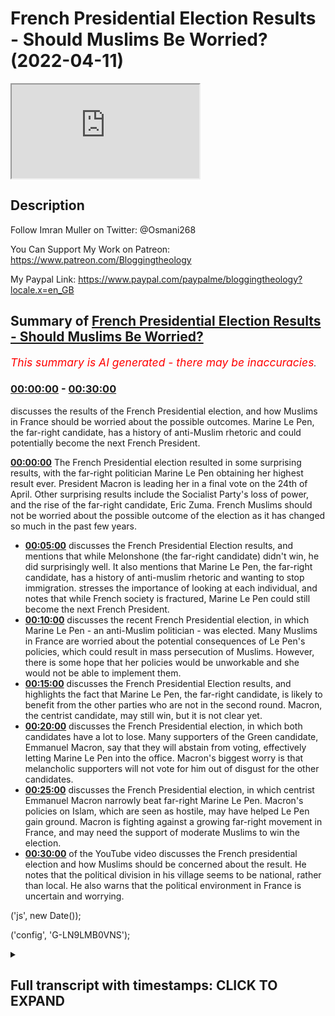 # French Presidential Election Results - Should Muslims Be Worried? (2022-04-11)

<iframe loading='lazy' src='https://www.youtube.com/embed/Gzqb26NhuAI'></iframe>

## Description

Follow Imran Muller on Twitter: @Osmani268
 
You Can Support My Work on Patreon:
https://www.patreon.com/Bloggingtheology

My Paypal Link: 
https://www.paypal.com/paypalme/bloggingtheology?locale.x=en_GB

## Summary of [French Presidential Election Results - Should Muslims Be Worried?](https://www.youtube.com/watch?v=Gzqb26NhuAI)


*<span style="color:red; font-size:125%">This summary is AI generated - there may be inaccuracies</span>. [](/)*

### [00:00:00](https://www.youtube.com/watch?v=Gzqb26NhuAI&t=0) - [00:30:00](https://www.youtube.com/watch?v=Gzqb26NhuAI&t=1800)

 discusses the results of the French Presidential election, and how Muslims in France should be worried about the possible outcomes. Marine Le Pen, the far-right candidate, has a history of anti-Muslim rhetoric and could potentially become the next French President.

**[00:00:00](https://www.youtube.com/watch?v=Gzqb26NhuAI&t=0)** The French Presidential election resulted in some surprising results, with the far-right politician Marine Le Pen obtaining her highest result ever. President Macron is leading her in a final vote on the 24th of April. Other surprising results include the Socialist Party's loss of power, and the rise of the far-right candidate, Eric Zuma. French Muslims should not be worried about the possible outcome of the election as it has changed so much in the past few years.
* **[00:05:00](https://www.youtube.com/watch?v=Gzqb26NhuAI&t=300)** discusses the French Presidential Election results, and mentions that while Melonshone (the far-right candidate) didn't win, he did surprisingly well. It also mentions that Marine Le Pen, the far-right candidate, has a history of anti-muslim rhetoric and wanting to stop immigration.  stresses the importance of looking at each individual, and notes that while French society is fractured, Marine Le Pen could still become the next French President.
* **[00:10:00](https://www.youtube.com/watch?v=Gzqb26NhuAI&t=600)**  discusses the recent French Presidential election, in which Marine Le Pen - an anti-Muslim politician - was elected. Many Muslims in France are worried about the potential consequences of Le Pen's policies, which could result in mass persecution of Muslims. However, there is some hope that her policies would be unworkable and she would not be able to implement them.
* **[00:15:00](https://www.youtube.com/watch?v=Gzqb26NhuAI&t=900)**  discusses the French Presidential Election results, and highlights the fact that Marine Le Pen, the far-right candidate, is likely to benefit from the other parties who are not in the second round. Macron, the centrist candidate, may still win, but it is not clear yet.
* **[00:20:00](https://www.youtube.com/watch?v=Gzqb26NhuAI&t=1200)**  discusses the French Presidential election, in which both candidates have a lot to lose. Many supporters of the Green candidate, Emmanuel Macron, say that they will abstain from voting, effectively letting Marine Le Pen into the office. Macron's biggest worry is that melancholic supporters will not vote for him out of disgust for the other candidates.
* **[00:25:00](https://www.youtube.com/watch?v=Gzqb26NhuAI&t=1500)**  discusses the French Presidential election, in which centrist Emmanuel Macron narrowly beat far-right Marine Le Pen. Macron's policies on Islam, which are seen as hostile, may have helped Le Pen gain ground. Macron is fighting against a growing far-right movement in France, and may need the support of moderate Muslims to win the election.
* **[00:30:00](https://www.youtube.com/watch?v=Gzqb26NhuAI&t=1800)** of the YouTube video discusses the French presidential election and how Muslims should be concerned about the result. He notes that the political division in his village seems to be national, rather than local. He also warns that the political environment in France is uncertain and worrying.


('js', new Date());

('config', 'G-LN9LMB0VNS');

<details><summary><h2>Full transcript with timestamps: CLICK TO EXPAND</h2></summary>

[0:00:03](https://youtu.be/Gzqb26NhuAI?t=3) hello everyone and welcome to blogging  
[0:00:05](https://youtu.be/Gzqb26NhuAI?t=5) theology today i am delighted to talk to  
[0:00:08](https://youtu.be/Gzqb26NhuAI?t=8) imran muller welcome back sir  
[0:00:11](https://youtu.be/Gzqb26NhuAI?t=11) thank you very much for having me  
[0:00:13](https://youtu.be/Gzqb26NhuAI?t=13) imran as you i'm sure you know is a  
[0:00:15](https://youtu.be/Gzqb26NhuAI?t=15) specialist on britain's policies towards  
[0:00:17](https://youtu.be/Gzqb26NhuAI?t=17) muslims domestically and he has done  
[0:00:20](https://youtu.be/Gzqb26NhuAI?t=20) work assisting award-winning journalist  
[0:00:22](https://youtu.be/Gzqb26NhuAI?t=22) peter aborn on research for his  
[0:00:24](https://youtu.be/Gzqb26NhuAI?t=24) forthcoming book which is entitled the  
[0:00:27](https://youtu.be/Gzqb26NhuAI?t=27) fate of abraham why the west is wrong  
[0:00:31](https://youtu.be/Gzqb26NhuAI?t=31) about islam that's due to be published  
[0:00:33](https://youtu.be/Gzqb26NhuAI?t=33) next month  
[0:00:35](https://youtu.be/Gzqb26NhuAI?t=35) imran has also studied the french  
[0:00:37](https://youtu.be/Gzqb26NhuAI?t=37) attitude to its muslim population and is  
[0:00:40](https://youtu.be/Gzqb26NhuAI?t=40) particularly interested in france as a  
[0:00:43](https://youtu.be/Gzqb26NhuAI?t=43) comparison with britain  
[0:00:45](https://youtu.be/Gzqb26NhuAI?t=45) he is a student of history at cambridge  
[0:00:48](https://youtu.be/Gzqb26NhuAI?t=48) university and has written for  
[0:00:50](https://youtu.be/Gzqb26NhuAI?t=50) publications including traversing  
[0:00:52](https://youtu.be/Gzqb26NhuAI?t=52) tradition athwart and conservative home  
[0:00:56](https://youtu.be/Gzqb26NhuAI?t=56) and you can follow him on his twitter  
[0:00:58](https://youtu.be/Gzqb26NhuAI?t=58) handle uh at osmani 268 that's o s m a n  
[0:01:04](https://youtu.be/Gzqb26NhuAI?t=64) i  
[0:01:04](https://youtu.be/Gzqb26NhuAI?t=64) 2 6 8.  
[0:01:07](https://youtu.be/Gzqb26NhuAI?t=67) so  
[0:01:08](https://youtu.be/Gzqb26NhuAI?t=68) the 2022  
[0:01:10](https://youtu.be/Gzqb26NhuAI?t=70) present french presidential elections  
[0:01:12](https://youtu.be/Gzqb26NhuAI?t=72) took place yesterday with some  
[0:01:15](https://youtu.be/Gzqb26NhuAI?t=75) surprising results  
[0:01:17](https://youtu.be/Gzqb26NhuAI?t=77) uh here's one example the the far-right  
[0:01:19](https://youtu.be/Gzqb26NhuAI?t=79) politician marine le pen obtained her  
[0:01:22](https://youtu.be/Gzqb26NhuAI?t=82) highest result ever at the first round  
[0:01:25](https://youtu.be/Gzqb26NhuAI?t=85) of a presidential election on sunday  
[0:01:29](https://youtu.be/Gzqb26NhuAI?t=89) now she'll now go head-to-head with  
[0:01:31](https://youtu.be/Gzqb26NhuAI?t=91) president macron in a final vote on the  
[0:01:34](https://youtu.be/Gzqb26NhuAI?t=94) 24th of april and many will want to know  
[0:01:38](https://youtu.be/Gzqb26NhuAI?t=98) me included  
[0:01:39](https://youtu.be/Gzqb26NhuAI?t=99) how different could france be with le  
[0:01:42](https://youtu.be/Gzqb26NhuAI?t=102) pen as president  
[0:01:45](https://youtu.be/Gzqb26NhuAI?t=105) so could you kindly give us an update on  
[0:01:47](https://youtu.be/Gzqb26NhuAI?t=107) what is going on there other surprising  
[0:01:49](https://youtu.be/Gzqb26NhuAI?t=109) results as well and how worried should  
[0:01:52](https://youtu.be/Gzqb26NhuAI?t=112) french muslims be about the possible  
[0:01:55](https://youtu.be/Gzqb26NhuAI?t=115) outcome  
[0:01:55](https://youtu.be/Gzqb26NhuAI?t=115) [Music]  
[0:01:57](https://youtu.be/Gzqb26NhuAI?t=117) well i mean  
[0:01:58](https://youtu.be/Gzqb26NhuAI?t=118) that's a very good introduction very  
[0:02:00](https://youtu.be/Gzqb26NhuAI?t=120) good summary of the situation  
[0:02:02](https://youtu.be/Gzqb26NhuAI?t=122) the first thing that i would note is  
[0:02:04](https://youtu.be/Gzqb26NhuAI?t=124) that french politics  
[0:02:06](https://youtu.be/Gzqb26NhuAI?t=126) has changed so much  
[0:02:08](https://youtu.be/Gzqb26NhuAI?t=128) in the past few years so much so that  
[0:02:10](https://youtu.be/Gzqb26NhuAI?t=130) the two parties that used to be the main  
[0:02:13](https://youtu.be/Gzqb26NhuAI?t=133) political forces in the country so the  
[0:02:16](https://youtu.be/Gzqb26NhuAI?t=136) socialist party and the republicans have  
[0:02:18](https://youtu.be/Gzqb26NhuAI?t=138) been obliterated at this election so the  
[0:02:21](https://youtu.be/Gzqb26NhuAI?t=141) socialists um the socialist party  
[0:02:23](https://youtu.be/Gzqb26NhuAI?t=143) actually used to govern the country uh  
[0:02:25](https://youtu.be/Gzqb26NhuAI?t=145) not that long ago the socialist  
[0:02:27](https://youtu.be/Gzqb26NhuAI?t=147) candidate this time got one point eight  
[0:02:29](https://youtu.be/Gzqb26NhuAI?t=149) percent of the vote  
[0:02:31](https://youtu.be/Gzqb26NhuAI?t=151) yeah i mean  
[0:02:33](https://youtu.be/Gzqb26NhuAI?t=153) hello  
[0:02:34](https://youtu.be/Gzqb26NhuAI?t=154) it's very dramatic actually a dramatic  
[0:02:37](https://youtu.be/Gzqb26NhuAI?t=157) decline that basically is no socialist  
[0:02:39](https://youtu.be/Gzqb26NhuAI?t=159) party anymore essentially um and then  
[0:02:42](https://youtu.be/Gzqb26NhuAI?t=162) valerie cress who  
[0:02:44](https://youtu.be/Gzqb26NhuAI?t=164) at one point  
[0:02:48](https://youtu.be/Gzqb26NhuAI?t=168) looked like the front runner to  
[0:02:49](https://youtu.be/Gzqb26NhuAI?t=169) challenge macron so she's the republican  
[0:02:52](https://youtu.be/Gzqb26NhuAI?t=172) party candidate uh the center-right  
[0:02:54](https://youtu.be/Gzqb26NhuAI?t=174) candidate she only got 4.8 percent so uh  
[0:02:58](https://youtu.be/Gzqb26NhuAI?t=178) the republicans have essentially been  
[0:02:59](https://youtu.be/Gzqb26NhuAI?t=179) completely decimated as well uh  
[0:03:01](https://youtu.be/Gzqb26NhuAI?t=181) meanwhile eric zuma got 7.1 percent  
[0:03:04](https://youtu.be/Gzqb26NhuAI?t=184) which is  
[0:03:06](https://youtu.be/Gzqb26NhuAI?t=186) very disappointing for him and his  
[0:03:08](https://youtu.be/Gzqb26NhuAI?t=188) followers but on the other hand um it is  
[0:03:10](https://youtu.be/Gzqb26NhuAI?t=190) a significant achievement that he  
[0:03:12](https://youtu.be/Gzqb26NhuAI?t=192) started a political movement from  
[0:03:14](https://youtu.be/Gzqb26NhuAI?t=194) essentially nothing he got enough  
[0:03:16](https://youtu.be/Gzqb26NhuAI?t=196) signatures from elected officials to  
[0:03:18](https://youtu.be/Gzqb26NhuAI?t=198) actually be able to compete in the  
[0:03:20](https://youtu.be/Gzqb26NhuAI?t=200) election and then he got 7.1 percent of  
[0:03:23](https://youtu.be/Gzqb26NhuAI?t=203) the vote i mean that's nearly yeah one  
[0:03:25](https://youtu.be/Gzqb26NhuAI?t=205) in 10 french voters uh cast their vote  
[0:03:29](https://youtu.be/Gzqb26NhuAI?t=209) for eric zamor just a quick reminder  
[0:03:31](https://youtu.be/Gzqb26NhuAI?t=211) he's the guy who called for a ban on the  
[0:03:35](https://youtu.be/Gzqb26NhuAI?t=215) name muhammad that's how extreme his  
[0:03:38](https://youtu.be/Gzqb26NhuAI?t=218) anti-muslim rhetoric has been um but it  
[0:03:41](https://youtu.be/Gzqb26NhuAI?t=221) could be much it could have been much  
[0:03:42](https://youtu.be/Gzqb26NhuAI?t=222) worse he could have done much better um  
[0:03:45](https://youtu.be/Gzqb26NhuAI?t=225) the two candidates who will be heading  
[0:03:47](https://youtu.be/Gzqb26NhuAI?t=227) into the final vote on the 24th of april  
[0:03:51](https://youtu.be/Gzqb26NhuAI?t=231) are president macron and as you  
[0:03:53](https://youtu.be/Gzqb26NhuAI?t=233) mentioned marine le pen so macron has  
[0:03:56](https://youtu.be/Gzqb26NhuAI?t=236) got  
[0:03:57](https://youtu.be/Gzqb26NhuAI?t=237) 27.8 percent of the vote which is  
[0:03:59](https://youtu.be/Gzqb26NhuAI?t=239) actually um  
[0:04:01](https://youtu.be/Gzqb26NhuAI?t=241) very good for him he he did much better  
[0:04:04](https://youtu.be/Gzqb26NhuAI?t=244) than some people were expecting and then  
[0:04:06](https://youtu.be/Gzqb26NhuAI?t=246) it looked like he would do earlier in  
[0:04:09](https://youtu.be/Gzqb26NhuAI?t=249) the race and i think he was really  
[0:04:10](https://youtu.be/Gzqb26NhuAI?t=250) helped by actually russia's horrific  
[0:04:13](https://youtu.be/Gzqb26NhuAI?t=253) invasion of ukraine because he began to  
[0:04:16](https://youtu.be/Gzqb26NhuAI?t=256) look like more of a statesman and a lot  
[0:04:18](https://youtu.be/Gzqb26NhuAI?t=258) of french people who maybe didn't like  
[0:04:21](https://youtu.be/Gzqb26NhuAI?t=261) macron thought well at least he's  
[0:04:23](https://youtu.be/Gzqb26NhuAI?t=263) someone who actually looks like he can  
[0:04:25](https://youtu.be/Gzqb26NhuAI?t=265) be a proper president and lead the  
[0:04:27](https://youtu.be/Gzqb26NhuAI?t=267) country and we don't really trust marine  
[0:04:30](https://youtu.be/Gzqb26NhuAI?t=270) le pen to do that so uh macron is  
[0:04:33](https://youtu.be/Gzqb26NhuAI?t=273) leading le pen by about four percentage  
[0:04:35](https://youtu.be/Gzqb26NhuAI?t=275) points um and it it's not ultimately  
[0:04:38](https://youtu.be/Gzqb26NhuAI?t=278) that much he's done well but he faces a  
[0:04:41](https://youtu.be/Gzqb26NhuAI?t=281) significant uh challenge because you  
[0:04:43](https://youtu.be/Gzqb26NhuAI?t=283) know it's gonna be macron versus le pen  
[0:04:46](https://youtu.be/Gzqb26NhuAI?t=286) just those two uh in the final round i  
[0:04:48](https://youtu.be/Gzqb26NhuAI?t=288) think though the truly remarkable thing  
[0:04:51](https://youtu.be/Gzqb26NhuAI?t=291) about this election is that uh melon  
[0:04:57](https://youtu.be/Gzqb26NhuAI?t=297) uh the main left wing uh candidate he  
[0:04:59](https://youtu.be/Gzqb26NhuAI?t=299) got 22 percent of the vote  
[0:05:02](https://youtu.be/Gzqb26NhuAI?t=302) i was i was very surprised to see that i  
[0:05:05](https://youtu.be/Gzqb26NhuAI?t=305) mean  
[0:05:06](https://youtu.be/Gzqb26NhuAI?t=306) incredible um advance for him  
[0:05:08](https://youtu.be/Gzqb26NhuAI?t=308) politically i didn't see that happening  
[0:05:10](https://youtu.be/Gzqb26NhuAI?t=310) it is and he just got you know so it's  
[0:05:12](https://youtu.be/Gzqb26NhuAI?t=312) just like one  
[0:05:14](https://youtu.be/Gzqb26NhuAI?t=314) one percent less than le pen actually i  
[0:05:16](https://youtu.be/Gzqb26NhuAI?t=316) mean that's extraordinary now melons  
[0:05:19](https://youtu.be/Gzqb26NhuAI?t=319) supporters will all say that well the  
[0:05:21](https://youtu.be/Gzqb26NhuAI?t=321) fact that we have a divided left is why  
[0:05:24](https://youtu.be/Gzqb26NhuAI?t=324) melon shawn uh isn't placing macron in  
[0:05:27](https://youtu.be/Gzqb26NhuAI?t=327) the final round because you know four  
[0:05:29](https://youtu.be/Gzqb26NhuAI?t=329) point six percent of the vote went to  
[0:05:31](https://youtu.be/Gzqb26NhuAI?t=331) the green candidate uh yannick jadal um  
[0:05:34](https://youtu.be/Gzqb26NhuAI?t=334) the communist party candidate got 2.3  
[0:05:37](https://youtu.be/Gzqb26NhuAI?t=337) percent so actually if the left hadn't  
[0:05:39](https://youtu.be/Gzqb26NhuAI?t=339) been divided like that melonshone would  
[0:05:41](https://youtu.be/Gzqb26NhuAI?t=341) easily have surpassed uh le pen but you  
[0:05:45](https://youtu.be/Gzqb26NhuAI?t=345) know it's not to be but it is  
[0:05:46](https://youtu.be/Gzqb26NhuAI?t=346) extraordinary that people voted for that  
[0:05:48](https://youtu.be/Gzqb26NhuAI?t=348) melon he's rejected the  
[0:05:52](https://youtu.be/Gzqb26NhuAI?t=352) anti-immigrant rhetoric of both eric  
[0:05:54](https://youtu.be/Gzqb26NhuAI?t=354) zamor marine le pen and actually  
[0:05:56](https://youtu.be/Gzqb26NhuAI?t=356) procrasti as well he's also uh so he he  
[0:05:59](https://youtu.be/Gzqb26NhuAI?t=359) has a islamophobic record i should say  
[0:06:02](https://youtu.be/Gzqb26NhuAI?t=362) this islamophobia in france um straddles  
[0:06:06](https://youtu.be/Gzqb26NhuAI?t=366) the entire political spectrum so  
[0:06:09](https://youtu.be/Gzqb26NhuAI?t=369) melonshone has a record of saying uh you  
[0:06:12](https://youtu.be/Gzqb26NhuAI?t=372) know in france we don't wear the  
[0:06:13](https://youtu.be/Gzqb26NhuAI?t=373) headscarf he's been against muslim women  
[0:06:16](https://youtu.be/Gzqb26NhuAI?t=376) wearing the headscarf actually le pen a  
[0:06:19](https://youtu.be/Gzqb26NhuAI?t=379) few years ago she went to lebanon and  
[0:06:21](https://youtu.be/Gzqb26NhuAI?t=381) she entered a mosque she refused to  
[0:06:24](https://youtu.be/Gzqb26NhuAI?t=384) cover her head and melanchol defended  
[0:06:26](https://youtu.be/Gzqb26NhuAI?t=386) her and said no one tells french people  
[0:06:29](https://youtu.be/Gzqb26NhuAI?t=389) what to wear so how's this great  
[0:06:30](https://youtu.be/Gzqb26NhuAI?t=390) actually i actually remember that i  
[0:06:32](https://youtu.be/Gzqb26NhuAI?t=392) remember thinking what you know how can  
[0:06:34](https://youtu.be/Gzqb26NhuAI?t=394) the political left be supporting the far  
[0:06:36](https://youtu.be/Gzqb26NhuAI?t=396) right over what issue oh bashing muslims  
[0:06:39](https://youtu.be/Gzqb26NhuAI?t=399) that's when they're united oh god  
[0:06:42](https://youtu.be/Gzqb26NhuAI?t=402) yeah  
[0:06:42](https://youtu.be/Gzqb26NhuAI?t=402) exactly support for legacy for france's  
[0:06:45](https://youtu.be/Gzqb26NhuAI?t=405) secularism has been um it is hegemonic  
[0:06:49](https://youtu.be/Gzqb26NhuAI?t=409) uh but melon shawn he's shifted uh  
[0:06:52](https://youtu.be/Gzqb26NhuAI?t=412) more recently in the past few years so  
[0:06:54](https://youtu.be/Gzqb26NhuAI?t=414) in in 2020 when uh macron was ramping up  
[0:06:57](https://youtu.be/Gzqb26NhuAI?t=417) his um assault on muslim civil society  
[0:07:00](https://youtu.be/Gzqb26NhuAI?t=420) an anti-muslim rhetoric was really  
[0:07:02](https://youtu.be/Gzqb26NhuAI?t=422) reaching fever pitch  
[0:07:05](https://youtu.be/Gzqb26NhuAI?t=425) melancholism doesn't mean that we have  
[0:07:07](https://youtu.be/Gzqb26NhuAI?t=427) to hate a religion he said that in  
[0:07:09](https://youtu.be/Gzqb26NhuAI?t=429) france there is hatred of muslims dis uh  
[0:07:12](https://youtu.be/Gzqb26NhuAI?t=432) disguised as secularism so he has come  
[0:07:15](https://youtu.be/Gzqb26NhuAI?t=435) out against you know zamor's rhetoric he  
[0:07:18](https://youtu.be/Gzqb26NhuAI?t=438) ferociously debated zamor on what it  
[0:07:21](https://youtu.be/Gzqb26NhuAI?t=441) means to be french zamora was suggesting  
[0:07:23](https://youtu.be/Gzqb26NhuAI?t=443) that muslim migration is a threat to  
[0:07:25](https://youtu.be/Gzqb26NhuAI?t=445) france uh melanchol was opposing this  
[0:07:28](https://youtu.be/Gzqb26NhuAI?t=448) and he does have significant support  
[0:07:30](https://youtu.be/Gzqb26NhuAI?t=450) from uh ethnic minorities in france uh  
[0:07:33](https://youtu.be/Gzqb26NhuAI?t=453) and particularly uh north africans  
[0:07:36](https://youtu.be/Gzqb26NhuAI?t=456) actually so melancholy recognized that  
[0:07:38](https://youtu.be/Gzqb26NhuAI?t=458) um he needs to tap into that electorate  
[0:07:41](https://youtu.be/Gzqb26NhuAI?t=461) and uh that is not helpful for him to  
[0:07:44](https://youtu.be/Gzqb26NhuAI?t=464) also be jumping on the kind of uh  
[0:07:47](https://youtu.be/Gzqb26NhuAI?t=467) anti-muslim bandwagon so it's very  
[0:07:49](https://youtu.be/Gzqb26NhuAI?t=469) interesting that uh 22  
[0:07:52](https://youtu.be/Gzqb26NhuAI?t=472) of voters decided to back melonshot with  
[0:07:55](https://youtu.be/Gzqb26NhuAI?t=475) his rejection of the far-right populism  
[0:07:59](https://youtu.be/Gzqb26NhuAI?t=479) of uh marine le pen and eric zuma and  
[0:08:02](https://youtu.be/Gzqb26NhuAI?t=482) very significant and it really shows  
[0:08:04](https://youtu.be/Gzqb26NhuAI?t=484) that we can't you know we should never  
[0:08:06](https://youtu.be/Gzqb26NhuAI?t=486) judge um an entire people by you know  
[0:08:09](https://youtu.be/Gzqb26NhuAI?t=489) the actions or opinions of some some  
[0:08:12](https://youtu.be/Gzqb26NhuAI?t=492) within them you always look for the  
[0:08:13](https://youtu.be/Gzqb26NhuAI?t=493) individual there are individuals there  
[0:08:15](https://youtu.be/Gzqb26NhuAI?t=495) are there are many many people in france  
[0:08:18](https://youtu.be/Gzqb26NhuAI?t=498) who oppose the persecution of muslims  
[0:08:20](https://youtu.be/Gzqb26NhuAI?t=500) and say well  
[0:08:21](https://youtu.be/Gzqb26NhuAI?t=501) they are french citizens as well they  
[0:08:24](https://youtu.be/Gzqb26NhuAI?t=504) have the right to be here we shouldn't  
[0:08:25](https://youtu.be/Gzqb26NhuAI?t=505) oppose them there are lots of french  
[0:08:27](https://youtu.be/Gzqb26NhuAI?t=507) people who do think that and i would  
[0:08:29](https://youtu.be/Gzqb26NhuAI?t=509) stress that point to um the listeners  
[0:08:32](https://youtu.be/Gzqb26NhuAI?t=512) no no it's a very good point and  
[0:08:34](https://youtu.be/Gzqb26NhuAI?t=514) intriguing in my region of france where  
[0:08:35](https://youtu.be/Gzqb26NhuAI?t=515) i live in the in the shares which is  
[0:08:37](https://youtu.be/Gzqb26NhuAI?t=517) sort of south west france the uh the  
[0:08:39](https://youtu.be/Gzqb26NhuAI?t=519) split and the vote was pretty much the  
[0:08:41](https://youtu.be/Gzqb26NhuAI?t=521) same actually in that in that particular  
[0:08:43](https://youtu.be/Gzqb26NhuAI?t=523) region as it was uh nationally and even  
[0:08:46](https://youtu.be/Gzqb26NhuAI?t=526) in my village the the split has been  
[0:08:48](https://youtu.be/Gzqb26NhuAI?t=528) exactly the same so it looks as if  
[0:08:50](https://youtu.be/Gzqb26NhuAI?t=530) french society is uh fractured uh in in  
[0:08:54](https://youtu.be/Gzqb26NhuAI?t=534) in that way across the board but the the  
[0:08:56](https://youtu.be/Gzqb26NhuAI?t=536) the question i really have is about uh  
[0:08:59](https://youtu.be/Gzqb26NhuAI?t=539) this politician marine le pen who now i  
[0:09:02](https://youtu.be/Gzqb26NhuAI?t=542) mean there's a couple there's a couple  
[0:09:03](https://youtu.be/Gzqb26NhuAI?t=543) of weeks really now uh until the  
[0:09:05](https://youtu.be/Gzqb26NhuAI?t=545) election and anything as we know as  
[0:09:07](https://youtu.be/Gzqb26NhuAI?t=547) you've said anything can happen uh in  
[0:09:10](https://youtu.be/Gzqb26NhuAI?t=550) you know weak the cliche in britain is a  
[0:09:12](https://youtu.be/Gzqb26NhuAI?t=552) weak as a long term in politics two  
[0:09:13](https://youtu.be/Gzqb26NhuAI?t=553) weeks in france is even longer um  
[0:09:16](https://youtu.be/Gzqb26NhuAI?t=556) anything can happen so if she was  
[0:09:19](https://youtu.be/Gzqb26NhuAI?t=559) to become the next president of the  
[0:09:22](https://youtu.be/Gzqb26NhuAI?t=562) republic um what kind of france can we  
[0:09:25](https://youtu.be/Gzqb26NhuAI?t=565) expect to see what's going to happen to  
[0:09:28](https://youtu.be/Gzqb26NhuAI?t=568) what's what's she going to do do you  
[0:09:30](https://youtu.be/Gzqb26NhuAI?t=570) think  
[0:09:31](https://youtu.be/Gzqb26NhuAI?t=571) well i think it will be  
[0:09:33](https://youtu.be/Gzqb26NhuAI?t=573) very troubling she's not  
[0:09:35](https://youtu.be/Gzqb26NhuAI?t=575) her platform is not so dramatic as eric  
[0:09:38](https://youtu.be/Gzqb26NhuAI?t=578) zuma's who wanted to stop immigration  
[0:09:40](https://youtu.be/Gzqb26NhuAI?t=580) and you know ban arabic names um but le  
[0:09:44](https://youtu.be/Gzqb26NhuAI?t=584) pen is from the national rally party  
[0:09:46](https://youtu.be/Gzqb26NhuAI?t=586) which is renamed it used to be the  
[0:09:48](https://youtu.be/Gzqb26NhuAI?t=588) national front  
[0:09:49](https://youtu.be/Gzqb26NhuAI?t=589) um  
[0:09:50](https://youtu.be/Gzqb26NhuAI?t=590) and her father jean-marie le pen uh was  
[0:09:54](https://youtu.be/Gzqb26NhuAI?t=594) a very famous politician now this party  
[0:09:57](https://youtu.be/Gzqb26NhuAI?t=597) uh is a far-right party actually one of  
[0:09:59](https://youtu.be/Gzqb26NhuAI?t=599) their main barriers still today is that  
[0:10:02](https://youtu.be/Gzqb26NhuAI?t=602) many elderly people in france really see  
[0:10:05](https://youtu.be/Gzqb26NhuAI?t=605) them as having this far-right stigma  
[0:10:07](https://youtu.be/Gzqb26NhuAI?t=607) because they were  
[0:10:08](https://youtu.be/Gzqb26NhuAI?t=608) it was known for being a very  
[0:10:10](https://youtu.be/Gzqb26NhuAI?t=610) anti-semitic party actually a couple of  
[0:10:13](https://youtu.be/Gzqb26NhuAI?t=613) decades ago uh and uh this is a party  
[0:10:16](https://youtu.be/Gzqb26NhuAI?t=616) that opposed algerian independence so it  
[0:10:19](https://youtu.be/Gzqb26NhuAI?t=619) absolutely opposed france giving up  
[0:10:22](https://youtu.be/Gzqb26NhuAI?t=622) algeria so it has that legacy le pen has  
[0:10:25](https://youtu.be/Gzqb26NhuAI?t=625) always been  
[0:10:27](https://youtu.be/Gzqb26NhuAI?t=627) anti-muslim in her politics  
[0:10:30](https://youtu.be/Gzqb26NhuAI?t=630) ferociously so um her current platform  
[0:10:33](https://youtu.be/Gzqb26NhuAI?t=633) is that she wants to  
[0:10:35](https://youtu.be/Gzqb26NhuAI?t=635) ban  
[0:10:36](https://youtu.be/Gzqb26NhuAI?t=636) the  
[0:10:37](https://youtu.be/Gzqb26NhuAI?t=637) hijab  
[0:10:38](https://youtu.be/Gzqb26NhuAI?t=638) in all public places so currently the  
[0:10:40](https://youtu.be/Gzqb26NhuAI?t=640) hijab is banned in you know schools the  
[0:10:43](https://youtu.be/Gzqb26NhuAI?t=643) face veil is banned everywhere le pen  
[0:10:45](https://youtu.be/Gzqb26NhuAI?t=645) says no hijab in public places which is  
[0:10:48](https://youtu.be/Gzqb26NhuAI?t=648) remarkable because people are still  
[0:10:50](https://youtu.be/Gzqb26NhuAI?t=650) allowed to wear hoodies  
[0:10:52](https://youtu.be/Gzqb26NhuAI?t=652) so you can cover your head in some ways  
[0:10:54](https://youtu.be/Gzqb26NhuAI?t=654) but if it's if it's seen as a sign of  
[0:10:56](https://youtu.be/Gzqb26NhuAI?t=656) muslimness or islamic practice then it's  
[0:10:59](https://youtu.be/Gzqb26NhuAI?t=659) unacceptable  
[0:11:02](https://youtu.be/Gzqb26NhuAI?t=662) but that would result in mass  
[0:11:04](https://youtu.be/Gzqb26NhuAI?t=664) persecution of muslims in france i i i  
[0:11:07](https://youtu.be/Gzqb26NhuAI?t=667) mean  
[0:11:08](https://youtu.be/Gzqb26NhuAI?t=668) in my kind of subjective impression i i  
[0:11:10](https://youtu.be/Gzqb26NhuAI?t=670) don't get the impression that  
[0:11:12](https://youtu.be/Gzqb26NhuAI?t=672) muslim sisters wear the hijab as much as  
[0:11:14](https://youtu.be/Gzqb26NhuAI?t=674) they do in britain i mean in my kind of  
[0:11:16](https://youtu.be/Gzqb26NhuAI?t=676) toulouse and that but nevertheless it  
[0:11:18](https://youtu.be/Gzqb26NhuAI?t=678) will if the police have to enforce this  
[0:11:20](https://youtu.be/Gzqb26NhuAI?t=680) that means they're going to be basically  
[0:11:22](https://youtu.be/Gzqb26NhuAI?t=682) agents of persecution  
[0:11:24](https://youtu.be/Gzqb26NhuAI?t=684) on a massive  
[0:11:27](https://youtu.be/Gzqb26NhuAI?t=687) industrial scale targeting muslim women  
[0:11:29](https://youtu.be/Gzqb26NhuAI?t=689) and forcing them to deny their faith by  
[0:11:32](https://youtu.be/Gzqb26NhuAI?t=692) taking off  
[0:11:33](https://youtu.be/Gzqb26NhuAI?t=693) what is very  
[0:11:34](https://youtu.be/Gzqb26NhuAI?t=694) in a sense trivial a head scarf is not a  
[0:11:36](https://youtu.be/Gzqb26NhuAI?t=696) big deal and it would just  
[0:11:38](https://youtu.be/Gzqb26NhuAI?t=698) it would almost be like civil war it  
[0:11:40](https://youtu.be/Gzqb26NhuAI?t=700) would be  
[0:11:41](https://youtu.be/Gzqb26NhuAI?t=701) unspeakable in a an allegedly modern  
[0:11:44](https://youtu.be/Gzqb26NhuAI?t=704) liberal democracy in the west for that  
[0:11:46](https://youtu.be/Gzqb26NhuAI?t=706) to happen you know just reminds me of  
[0:11:49](https://youtu.be/Gzqb26NhuAI?t=709) similar incidents in the 1930s even it  
[0:11:52](https://youtu.be/Gzqb26NhuAI?t=712) would just be absolutely extraordinary i  
[0:11:54](https://youtu.be/Gzqb26NhuAI?t=714) just can't imagine how it would work in  
[0:11:55](https://youtu.be/Gzqb26NhuAI?t=715) practice as i'm trying to say  
[0:11:57](https://youtu.be/Gzqb26NhuAI?t=717) um yeah no  
[0:11:59](https://youtu.be/Gzqb26NhuAI?t=719) neither can i actually um and it it  
[0:12:02](https://youtu.be/Gzqb26NhuAI?t=722) would be um forced forced assimilation  
[0:12:05](https://youtu.be/Gzqb26NhuAI?t=725) um  
[0:12:07](https://youtu.be/Gzqb26NhuAI?t=727) it would make life  
[0:12:08](https://youtu.be/Gzqb26NhuAI?t=728) unlivable for many  
[0:12:11](https://youtu.be/Gzqb26NhuAI?t=731) women across the country actually they'd  
[0:12:13](https://youtu.be/Gzqb26NhuAI?t=733) have to make they'd have to make that  
[0:12:15](https://youtu.be/Gzqb26NhuAI?t=735) decision you know um  
[0:12:18](https://youtu.be/Gzqb26NhuAI?t=738) for the police it would be an  
[0:12:19](https://youtu.be/Gzqb26NhuAI?t=739) extraordinary task i mean it's it's  
[0:12:22](https://youtu.be/Gzqb26NhuAI?t=742) one can imagine that what would actually  
[0:12:24](https://youtu.be/Gzqb26NhuAI?t=744) happen is that in many areas where there  
[0:12:27](https://youtu.be/Gzqb26NhuAI?t=747) are lots of muslims uh women actually  
[0:12:30](https://youtu.be/Gzqb26NhuAI?t=750) would walk around  
[0:12:31](https://youtu.be/Gzqb26NhuAI?t=751) still wearing  
[0:12:33](https://youtu.be/Gzqb26NhuAI?t=753) the head stuff and um you know and then  
[0:12:35](https://youtu.be/Gzqb26NhuAI?t=755) a police car would come past and  
[0:12:37](https://youtu.be/Gzqb26NhuAI?t=757) everyone would say look police and  
[0:12:39](https://youtu.be/Gzqb26NhuAI?t=759) you can imagine it it'll be absolute  
[0:12:41](https://youtu.be/Gzqb26NhuAI?t=761) chaos and and people would uh resist it  
[0:12:44](https://youtu.be/Gzqb26NhuAI?t=764) reasonably uh they wouldn't want to just  
[0:12:47](https://youtu.be/Gzqb26NhuAI?t=767) so obey everyone wouldn't say yes this  
[0:12:49](https://youtu.be/Gzqb26NhuAI?t=769) is fine but there'd also be um  
[0:12:52](https://youtu.be/Gzqb26NhuAI?t=772) significant pushback from uh  
[0:12:56](https://youtu.be/Gzqb26NhuAI?t=776) the judiciary i think uh i think the  
[0:13:00](https://youtu.be/Gzqb26NhuAI?t=780) the machinery of the state would be  
[0:13:02](https://youtu.be/Gzqb26NhuAI?t=782) against le pen if she came into power  
[0:13:05](https://youtu.be/Gzqb26NhuAI?t=785) and wouldn't allow her to uh actually  
[0:13:08](https://youtu.be/Gzqb26NhuAI?t=788) implement some of this more extreme  
[0:13:10](https://youtu.be/Gzqb26NhuAI?t=790) stuff so so there is that hope because  
[0:13:13](https://youtu.be/Gzqb26NhuAI?t=793) they you know um these people don't they  
[0:13:15](https://youtu.be/Gzqb26NhuAI?t=795) don't agree with le pen's platform and  
[0:13:18](https://youtu.be/Gzqb26NhuAI?t=798) actually  
[0:13:19](https://youtu.be/Gzqb26NhuAI?t=799) the judiciary has a record of sometimes  
[0:13:22](https://youtu.be/Gzqb26NhuAI?t=802) actually reigning in some of the extreme  
[0:13:25](https://youtu.be/Gzqb26NhuAI?t=805) uh populism and saying that no this is  
[0:13:28](https://youtu.be/Gzqb26NhuAI?t=808) discrimination this isn't fair so there  
[0:13:30](https://youtu.be/Gzqb26NhuAI?t=810) is that hope uh that a lot of le pen's  
[0:13:33](https://youtu.be/Gzqb26NhuAI?t=813) platform would be unworkable and that  
[0:13:35](https://youtu.be/Gzqb26NhuAI?t=815) she won't be able to do it but imagine  
[0:13:37](https://youtu.be/Gzqb26NhuAI?t=817) being a muslim and having a president  
[0:13:40](https://youtu.be/Gzqb26NhuAI?t=820) who wants to do that stuff even if it's  
[0:13:42](https://youtu.be/Gzqb26NhuAI?t=822) not actually being implemented it's  
[0:13:44](https://youtu.be/Gzqb26NhuAI?t=824) still very significant and then you can  
[0:13:46](https://youtu.be/Gzqb26NhuAI?t=826) imagine how the rhetoric might escalate  
[0:13:48](https://youtu.be/Gzqb26NhuAI?t=828) as well but le pen she also has other  
[0:13:50](https://youtu.be/Gzqb26NhuAI?t=830) policies targeting muslims and she has  
[0:13:53](https://youtu.be/Gzqb26NhuAI?t=833) blatantly nativist political policies so  
[0:13:55](https://youtu.be/Gzqb26NhuAI?t=835) she says um we should prioritize native  
[0:13:59](https://youtu.be/Gzqb26NhuAI?t=839) french citizens when it comes to um  
[0:14:03](https://youtu.be/Gzqb26NhuAI?t=843) health care and housing and that kind of  
[0:14:05](https://youtu.be/Gzqb26NhuAI?t=845) thing i mean all this would be  
[0:14:06](https://youtu.be/Gzqb26NhuAI?t=846) absolutely unthinkable in britain you  
[0:14:09](https://youtu.be/Gzqb26NhuAI?t=849) couldn't i mean the conservative  
[0:14:10](https://youtu.be/Gzqb26NhuAI?t=850) government you couldn't imagine  
[0:14:13](https://youtu.be/Gzqb26NhuAI?t=853) them saying anything like that it'd be  
[0:14:15](https://youtu.be/Gzqb26NhuAI?t=855) completely beyond the pale but that is  
[0:14:17](https://youtu.be/Gzqb26NhuAI?t=857) being proposed by le pen she's also  
[0:14:20](https://youtu.be/Gzqb26NhuAI?t=860) saying something extraordinary which is  
[0:14:22](https://youtu.be/Gzqb26NhuAI?t=862) that we should strip french citizenship  
[0:14:25](https://youtu.be/Gzqb26NhuAI?t=865) from those who espouse extreme islamist  
[0:14:28](https://youtu.be/Gzqb26NhuAI?t=868) views now the problem is is that you  
[0:14:31](https://youtu.be/Gzqb26NhuAI?t=871) know  
[0:14:32](https://youtu.be/Gzqb26NhuAI?t=872) how is extreme islamists being defined  
[0:14:35](https://youtu.be/Gzqb26NhuAI?t=875) because japan defines islamists as you  
[0:14:38](https://youtu.be/Gzqb26NhuAI?t=878) know just conservative muslim practice  
[0:14:41](https://youtu.be/Gzqb26NhuAI?t=881) and  
[0:14:41](https://youtu.be/Gzqb26NhuAI?t=881) defending the hijab for example wouldn't  
[0:14:43](https://youtu.be/Gzqb26NhuAI?t=883) women have a right  
[0:14:45](https://youtu.be/Gzqb26NhuAI?t=885) extreme radical stripping of history but  
[0:14:48](https://youtu.be/Gzqb26NhuAI?t=888) by the way a lot of muslims are  
[0:14:49](https://youtu.be/Gzqb26NhuAI?t=889) obviously uh in france are born in  
[0:14:51](https://youtu.be/Gzqb26NhuAI?t=891) france um  
[0:14:53](https://youtu.be/Gzqb26NhuAI?t=893) stripped of their citizenship where they  
[0:14:55](https://youtu.be/Gzqb26NhuAI?t=895) gonna go  
[0:14:56](https://youtu.be/Gzqb26NhuAI?t=896) iceland norway i mean seriously i mean  
[0:14:59](https://youtu.be/Gzqb26NhuAI?t=899) where do you go to a stateless person  
[0:15:01](https://youtu.be/Gzqb26NhuAI?t=901) who's actually born in the country  
[0:15:02](https://youtu.be/Gzqb26NhuAI?t=902) you've just taken his country from i  
[0:15:03](https://youtu.be/Gzqb26NhuAI?t=903) don't get the logic of that um anyway  
[0:15:06](https://youtu.be/Gzqb26NhuAI?t=906) it's a completely unworkable plan and it  
[0:15:08](https://youtu.be/Gzqb26NhuAI?t=908) sends a quite chilling message to um you  
[0:15:12](https://youtu.be/Gzqb26NhuAI?t=912) know to to muslims that they're not as  
[0:15:14](https://youtu.be/Gzqb26NhuAI?t=914) french as other people because their  
[0:15:16](https://youtu.be/Gzqb26NhuAI?t=916) citizenship is conditional on them  
[0:15:18](https://youtu.be/Gzqb26NhuAI?t=918) actually having the right views so it's  
[0:15:20](https://youtu.be/Gzqb26NhuAI?t=920) it's an extreme uh implementation of  
[0:15:23](https://youtu.be/Gzqb26NhuAI?t=923) thought crime actually very very  
[0:15:26](https://youtu.be/Gzqb26NhuAI?t=926) worrying uh for french muslims so the  
[0:15:28](https://youtu.be/Gzqb26NhuAI?t=928) platform is it's not quite as extreme as  
[0:15:30](https://youtu.be/Gzqb26NhuAI?t=930) zamus and she has she she hasn't  
[0:15:33](https://youtu.be/Gzqb26NhuAI?t=933) exactly  
[0:15:34](https://youtu.be/Gzqb26NhuAI?t=934) prioritized um the discussion of islam  
[0:15:38](https://youtu.be/Gzqb26NhuAI?t=938) in her election campaign because she's  
[0:15:40](https://youtu.be/Gzqb26NhuAI?t=940) wanted to distinguish herself from zamos  
[0:15:43](https://youtu.be/Gzqb26NhuAI?t=943) so she's wanted to say well summer's the  
[0:15:45](https://youtu.be/Gzqb26NhuAI?t=945) kind of um the crazy far right one uh  
[0:15:48](https://youtu.be/Gzqb26NhuAI?t=948) that you should be scared of compared to  
[0:15:50](https://youtu.be/Gzqb26NhuAI?t=950) him i'm reasonable i have all these um  
[0:15:53](https://youtu.be/Gzqb26NhuAI?t=953) you know views on the economy she does  
[0:15:54](https://youtu.be/Gzqb26NhuAI?t=954) have lots of other policies economic  
[0:15:57](https://youtu.be/Gzqb26NhuAI?t=957) policies um but she does there is this  
[0:16:00](https://youtu.be/Gzqb26NhuAI?t=960) core um  
[0:16:02](https://youtu.be/Gzqb26NhuAI?t=962) anti-muslim impetus to uh le pen's  
[0:16:05](https://youtu.be/Gzqb26NhuAI?t=965) politics but i think people should be  
[0:16:07](https://youtu.be/Gzqb26NhuAI?t=967) very worried about  
[0:16:09](https://youtu.be/Gzqb26NhuAI?t=969) doesn't she want to get france out of  
[0:16:11](https://youtu.be/Gzqb26NhuAI?t=971) nato and and possibly out of the eu as  
[0:16:14](https://youtu.be/Gzqb26NhuAI?t=974) well i mean she so she's gone back on on  
[0:16:16](https://youtu.be/Gzqb26NhuAI?t=976) some of those older she used to be  
[0:16:18](https://youtu.be/Gzqb26NhuAI?t=978) anti-eu now she's actually she's given  
[0:16:21](https://youtu.be/Gzqb26NhuAI?t=981) up on that because it was proving  
[0:16:23](https://youtu.be/Gzqb26NhuAI?t=983) a lot of these positions were just  
[0:16:24](https://youtu.be/Gzqb26NhuAI?t=984) proving too toxic you know previously  
[0:16:27](https://youtu.be/Gzqb26NhuAI?t=987) she had some sort of sympathy for putin  
[0:16:30](https://youtu.be/Gzqb26NhuAI?t=990) as well she's obviously gone back on  
[0:16:32](https://youtu.be/Gzqb26NhuAI?t=992) that now because it's so it's considered  
[0:16:34](https://youtu.be/Gzqb26NhuAI?t=994) a little bit unacceptable yeah yeah yeah  
[0:16:38](https://youtu.be/Gzqb26NhuAI?t=998) exactly so le pen has undergone a  
[0:16:40](https://youtu.be/Gzqb26NhuAI?t=1000) rebranding and actually is quite a  
[0:16:42](https://youtu.be/Gzqb26NhuAI?t=1002) successful uh rebranding i think  
[0:16:45](https://youtu.be/Gzqb26NhuAI?t=1005) right so she doesn't want to leave nato  
[0:16:47](https://youtu.be/Gzqb26NhuAI?t=1007) anymore as well is that still no no as  
[0:16:50](https://youtu.be/Gzqb26NhuAI?t=1010) as far as i'm as far as i know um that's  
[0:16:52](https://youtu.be/Gzqb26NhuAI?t=1012) not on the table anymore right so she's  
[0:16:54](https://youtu.be/Gzqb26NhuAI?t=1014) clipped back a lot of her more radical  
[0:16:56](https://youtu.be/Gzqb26NhuAI?t=1016) policies uh except when it comes uh  
[0:16:59](https://youtu.be/Gzqb26NhuAI?t=1019) uh to to muslims it seems so next  
[0:17:02](https://youtu.be/Gzqb26NhuAI?t=1022) question really is we got a couple of  
[0:17:03](https://youtu.be/Gzqb26NhuAI?t=1023) weeks then until the uh final vote on  
[0:17:06](https://youtu.be/Gzqb26NhuAI?t=1026) the 24th of april in france a lot can  
[0:17:09](https://youtu.be/Gzqb26NhuAI?t=1029) happen between now and then but just  
[0:17:12](https://youtu.be/Gzqb26NhuAI?t=1032) just speculating for a second so i'm  
[0:17:14](https://youtu.be/Gzqb26NhuAI?t=1034) assuming that zamor's support the seven  
[0:17:17](https://youtu.be/Gzqb26NhuAI?t=1037) point whatever it was support that went  
[0:17:19](https://youtu.be/Gzqb26NhuAI?t=1039) to him during the first round will  
[0:17:21](https://youtu.be/Gzqb26NhuAI?t=1041) automatically go to le pen i mean who  
[0:17:23](https://youtu.be/Gzqb26NhuAI?t=1043) else they're going to vote for they're  
[0:17:23](https://youtu.be/Gzqb26NhuAI?t=1043) not going to vote for  
[0:17:25](https://youtu.be/Gzqb26NhuAI?t=1045) the socialists or macron are they so  
[0:17:27](https://youtu.be/Gzqb26NhuAI?t=1047) okay so she'll benefit from that  
[0:17:29](https://youtu.be/Gzqb26NhuAI?t=1049) but then macron may well benefit from  
[0:17:33](https://youtu.be/Gzqb26NhuAI?t=1053) uh the the other parties uh who are not  
[0:17:36](https://youtu.be/Gzqb26NhuAI?t=1056) in the in the second round so  
[0:17:38](https://youtu.be/Gzqb26NhuAI?t=1058) how's this all gonna balance out do you  
[0:17:40](https://youtu.be/Gzqb26NhuAI?t=1060) think in the maths  
[0:17:41](https://youtu.be/Gzqb26NhuAI?t=1061) is macron gonna win because he will get  
[0:17:44](https://youtu.be/Gzqb26NhuAI?t=1064) the others supporting him during the  
[0:17:46](https://youtu.be/Gzqb26NhuAI?t=1066) second round  
[0:17:48](https://youtu.be/Gzqb26NhuAI?t=1068) um  
[0:17:49](https://youtu.be/Gzqb26NhuAI?t=1069) unfortunately i don't think it uh i  
[0:17:51](https://youtu.be/Gzqb26NhuAI?t=1071) don't think it is very clear that macron  
[0:17:54](https://youtu.be/Gzqb26NhuAI?t=1074) will win um the the maths doesn't  
[0:17:56](https://youtu.be/Gzqb26NhuAI?t=1076) support of course uh you know  
[0:17:58](https://youtu.be/Gzqb26NhuAI?t=1078) there are two weeks left a lot can  
[0:18:02](https://youtu.be/Gzqb26NhuAI?t=1082) happen in two weeks so anyway we can't  
[0:18:04](https://youtu.be/Gzqb26NhuAI?t=1084) sort of look at the picture today and  
[0:18:06](https://youtu.be/Gzqb26NhuAI?t=1086) say and map that onto two weeks from now  
[0:18:09](https://youtu.be/Gzqb26NhuAI?t=1089) um but also there is  
[0:18:11](https://youtu.be/Gzqb26NhuAI?t=1091) it's not so straightforward as uh  
[0:18:14](https://youtu.be/Gzqb26NhuAI?t=1094) melancholic supporters will uh go to  
[0:18:16](https://youtu.be/Gzqb26NhuAI?t=1096) macron or even though some more  
[0:18:18](https://youtu.be/Gzqb26NhuAI?t=1098) supporters actually will vote for le pen  
[0:18:21](https://youtu.be/Gzqb26NhuAI?t=1101) so i think the first thing i'd say is  
[0:18:23](https://youtu.be/Gzqb26NhuAI?t=1103) that le pen is the candidate that macron  
[0:18:26](https://youtu.be/Gzqb26NhuAI?t=1106) wanted to face uh in  
[0:18:29](https://youtu.be/Gzqb26NhuAI?t=1109) in the second round of the election he  
[0:18:30](https://youtu.be/Gzqb26NhuAI?t=1110) didn't want to go up against zamur and  
[0:18:33](https://youtu.be/Gzqb26NhuAI?t=1113) that's because zamora was an  
[0:18:35](https://youtu.be/Gzqb26NhuAI?t=1115) unpredictable candidate um le pen she  
[0:18:38](https://youtu.be/Gzqb26NhuAI?t=1118) has the support of the  
[0:18:39](https://youtu.be/Gzqb26NhuAI?t=1119) anti-establishment nationalist right but  
[0:18:42](https://youtu.be/Gzqb26NhuAI?t=1122) the establishment right really doesn't  
[0:18:45](https://youtu.be/Gzqb26NhuAI?t=1125) like le pen and samoa um was gaining a  
[0:18:48](https://youtu.be/Gzqb26NhuAI?t=1128) lot of support from the establishment  
[0:18:50](https://youtu.be/Gzqb26NhuAI?t=1130) right so there was the fear that if it's  
[0:18:53](https://youtu.be/Gzqb26NhuAI?t=1133) zamor versus  
[0:18:55](https://youtu.be/Gzqb26NhuAI?t=1135) macron and people had to choose actually  
[0:18:57](https://youtu.be/Gzqb26NhuAI?t=1137) zamur could end up somehow reuniting the  
[0:19:01](https://youtu.be/Gzqb26NhuAI?t=1141) establishment right with the  
[0:19:02](https://youtu.be/Gzqb26NhuAI?t=1142) anti-establishment nationalist run and  
[0:19:04](https://youtu.be/Gzqb26NhuAI?t=1144) then he could win and le pen  
[0:19:07](https://youtu.be/Gzqb26NhuAI?t=1147) doesn't have that same kind of mass  
[0:19:09](https://youtu.be/Gzqb26NhuAI?t=1149) appeal she's predictable macron's faced  
[0:19:12](https://youtu.be/Gzqb26NhuAI?t=1152) her before so he didn't want to go up  
[0:19:14](https://youtu.be/Gzqb26NhuAI?t=1154) against le pen so he'll be happy uh  
[0:19:17](https://youtu.be/Gzqb26NhuAI?t=1157) right now to be facing uh le pen um  
[0:19:21](https://youtu.be/Gzqb26NhuAI?t=1161) but it's it you know 76 percent of the  
[0:19:25](https://youtu.be/Gzqb26NhuAI?t=1165) most supporters will vote for le pen uh  
[0:19:28](https://youtu.be/Gzqb26NhuAI?t=1168) four percent bizarrely for macron for  
[0:19:31](https://youtu.be/Gzqb26NhuAI?t=1171) whatever reason  
[0:19:33](https://youtu.be/Gzqb26NhuAI?t=1173) okay potentially because they they're  
[0:19:35](https://youtu.be/Gzqb26NhuAI?t=1175) hoping that things will get worse and  
[0:19:37](https://youtu.be/Gzqb26NhuAI?t=1177) then um some more can sort of make an  
[0:19:40](https://youtu.be/Gzqb26NhuAI?t=1180) epic comeback in a few years  
[0:19:42](https://youtu.be/Gzqb26NhuAI?t=1182) that kind of thing but but the rest this  
[0:19:44](https://youtu.be/Gzqb26NhuAI?t=1184) is a significant part 20  
[0:19:46](https://youtu.be/Gzqb26NhuAI?t=1186) of the more supporters don't aren't  
[0:19:48](https://youtu.be/Gzqb26NhuAI?t=1188) gonna vote they say that they'll abstain  
[0:19:52](https://youtu.be/Gzqb26NhuAI?t=1192) so actually  
[0:19:53](https://youtu.be/Gzqb26NhuAI?t=1193) le pen's challenge is to try and draw in  
[0:19:56](https://youtu.be/Gzqb26NhuAI?t=1196) a lot of these supporters and they'll  
[0:19:57](https://youtu.be/Gzqb26NhuAI?t=1197) abstain because you know they don't like  
[0:19:59](https://youtu.be/Gzqb26NhuAI?t=1199) le pen uh a lot of these are more  
[0:20:01](https://youtu.be/Gzqb26NhuAI?t=1201) supporters  
[0:20:03](https://youtu.be/Gzqb26NhuAI?t=1203) so why why do they like le pen i mean  
[0:20:05](https://youtu.be/Gzqb26NhuAI?t=1205) basically they're kind of cut off from  
[0:20:07](https://youtu.be/Gzqb26NhuAI?t=1207) the same cloth aren't they they're not  
[0:20:09](https://youtu.be/Gzqb26NhuAI?t=1209) that different so what why on earth  
[0:20:11](https://youtu.be/Gzqb26NhuAI?t=1211) would they not vote for le pen to keep  
[0:20:13](https://youtu.be/Gzqb26NhuAI?t=1213) out  
[0:20:14](https://youtu.be/Gzqb26NhuAI?t=1214) macro i i don't see what's there  
[0:20:17](https://youtu.be/Gzqb26NhuAI?t=1217) le pen comes from a different um  
[0:20:20](https://youtu.be/Gzqb26NhuAI?t=1220) political tradition so you know she's  
[0:20:23](https://youtu.be/Gzqb26NhuAI?t=1223) seen as quite toxic uh by many people  
[0:20:26](https://youtu.be/Gzqb26NhuAI?t=1226) who sort of revere uh  
[0:20:28](https://youtu.be/Gzqb26NhuAI?t=1228) de gaulle and  
[0:20:30](https://youtu.be/Gzqb26NhuAI?t=1230) you know a kind of more traditional  
[0:20:32](https://youtu.be/Gzqb26NhuAI?t=1232) establishment vision of france and the  
[0:20:34](https://youtu.be/Gzqb26NhuAI?t=1234) national front uh le pen's party was  
[0:20:38](https://youtu.be/Gzqb26NhuAI?t=1238) always sort of defined in opposition to  
[0:20:40](https://youtu.be/Gzqb26NhuAI?t=1240) that and so among  
[0:20:42](https://youtu.be/Gzqb26NhuAI?t=1242) elderly  
[0:20:43](https://youtu.be/Gzqb26NhuAI?t=1243) voters in particular they really don't  
[0:20:46](https://youtu.be/Gzqb26NhuAI?t=1246) you know a lot of them don't like le pen  
[0:20:48](https://youtu.be/Gzqb26NhuAI?t=1248) because of this connection whereas zamor  
[0:20:51](https://youtu.be/Gzqb26NhuAI?t=1251) doesn't have that problem and that's why  
[0:20:53](https://youtu.be/Gzqb26NhuAI?t=1253) they've got all that baggage then that  
[0:20:55](https://youtu.be/Gzqb26NhuAI?t=1255) uh le pen and particularly her father of  
[0:20:57](https://youtu.be/Gzqb26NhuAI?t=1257) course uh most famously has he is his  
[0:21:00](https://youtu.be/Gzqb26NhuAI?t=1260) neo-nazi uh connections historically and  
[0:21:03](https://youtu.be/Gzqb26NhuAI?t=1263) she's from that kind of family tree  
[0:21:06](https://youtu.be/Gzqb26NhuAI?t=1266) whereas zimmer perhaps being jewish  
[0:21:08](https://youtu.be/Gzqb26NhuAI?t=1268) you know ancestry-wise algerian and so  
[0:21:11](https://youtu.be/Gzqb26NhuAI?t=1271) on doesn't obviously doesn't have that  
[0:21:12](https://youtu.be/Gzqb26NhuAI?t=1272) baggage  
[0:21:14](https://youtu.be/Gzqb26NhuAI?t=1274) yeah and also zamora is able to get um  
[0:21:17](https://youtu.be/Gzqb26NhuAI?t=1277) some catholic support that le pen isn't  
[0:21:19](https://youtu.be/Gzqb26NhuAI?t=1279) able to get because le pen is an avowed  
[0:21:22](https://youtu.be/Gzqb26NhuAI?t=1282) secularist so she says islam shouldn't  
[0:21:24](https://youtu.be/Gzqb26NhuAI?t=1284) be allowed in the public sphere but you  
[0:21:26](https://youtu.be/Gzqb26NhuAI?t=1286) know neither should christianity whereas  
[0:21:29](https://youtu.be/Gzqb26NhuAI?t=1289) the more zuma's rhetoric was all about  
[0:21:31](https://youtu.be/Gzqb26NhuAI?t=1291) um  
[0:21:32](https://youtu.be/Gzqb26NhuAI?t=1292) you know asserting a kind of christian  
[0:21:34](https://youtu.be/Gzqb26NhuAI?t=1294) frenchness so for that reason actually  
[0:21:36](https://youtu.be/Gzqb26NhuAI?t=1296) uh  
[0:21:37](https://youtu.be/Gzqb26NhuAI?t=1297) some zamur supporters  
[0:21:39](https://youtu.be/Gzqb26NhuAI?t=1299) won't want to vote for le pen so that's  
[0:21:41](https://youtu.be/Gzqb26NhuAI?t=1301) a challenge for le pen um now valerie  
[0:21:45](https://youtu.be/Gzqb26NhuAI?t=1305) the cress she told her supporters to  
[0:21:47](https://youtu.be/Gzqb26NhuAI?t=1307) vote for macron so she said le pen she  
[0:21:50](https://youtu.be/Gzqb26NhuAI?t=1310) said this last night she gave a speech  
[0:21:52](https://youtu.be/Gzqb26NhuAI?t=1312) she said yeah i've lost um le pen's too  
[0:21:55](https://youtu.be/Gzqb26NhuAI?t=1315) extreme so vote for macron but they're  
[0:21:58](https://youtu.be/Gzqb26NhuAI?t=1318) not going to do this uh 30  
[0:22:00](https://youtu.be/Gzqb26NhuAI?t=1320) of picrest supporters will actually  
[0:22:02](https://youtu.be/Gzqb26NhuAI?t=1322) abstain i mean levels of abstention  
[0:22:06](https://youtu.be/Gzqb26NhuAI?t=1326) clearly in this election this is the  
[0:22:08](https://youtu.be/Gzqb26NhuAI?t=1328) wild card isn't it this is the joker in  
[0:22:10](https://youtu.be/Gzqb26NhuAI?t=1330) the pack abstentions you can't just as  
[0:22:12](https://youtu.be/Gzqb26NhuAI?t=1332) as you've said you can't just transfer  
[0:22:14](https://youtu.be/Gzqb26NhuAI?t=1334) they voted this way they're now gonna  
[0:22:16](https://youtu.be/Gzqb26NhuAI?t=1336) vote this way because that's the natural  
[0:22:18](https://youtu.be/Gzqb26NhuAI?t=1338) they may abstain and and this is really  
[0:22:21](https://youtu.be/Gzqb26NhuAI?t=1341) wild because how can you predict this  
[0:22:23](https://youtu.be/Gzqb26NhuAI?t=1343) outcome if you've got so many people who  
[0:22:25](https://youtu.be/Gzqb26NhuAI?t=1345) just simply may refuse to vote at all  
[0:22:28](https://youtu.be/Gzqb26NhuAI?t=1348) because they're just disgusted by the  
[0:22:30](https://youtu.be/Gzqb26NhuAI?t=1350) alternatives i suppose  
[0:22:32](https://youtu.be/Gzqb26NhuAI?t=1352) this is why both le pen and macron have  
[0:22:34](https://youtu.be/Gzqb26NhuAI?t=1354) to work so hard over the next few weeks  
[0:22:36](https://youtu.be/Gzqb26NhuAI?t=1356) to try and you know encourage voter  
[0:22:39](https://youtu.be/Gzqb26NhuAI?t=1359) turnout and to say to people who don't  
[0:22:41](https://youtu.be/Gzqb26NhuAI?t=1361) want to vote for anyone that you should  
[0:22:43](https://youtu.be/Gzqb26NhuAI?t=1363) vote for me so  
[0:22:45](https://youtu.be/Gzqb26NhuAI?t=1365) 35 percent of procrasti supporters say  
[0:22:49](https://youtu.be/Gzqb26NhuAI?t=1369) they'll vote le pen despite picres  
[0:22:52](https://youtu.be/Gzqb26NhuAI?t=1372) saying  
[0:22:53](https://youtu.be/Gzqb26NhuAI?t=1373) um don't vote for le pen 35  
[0:22:56](https://youtu.be/Gzqb26NhuAI?t=1376) 35 of them say they'll vote for macron  
[0:22:58](https://youtu.be/Gzqb26NhuAI?t=1378) so it's sort of evenly split and then  
[0:23:00](https://youtu.be/Gzqb26NhuAI?t=1380) you've got the 30 who are going to  
[0:23:01](https://youtu.be/Gzqb26NhuAI?t=1381) abstain so it's not looking too good for  
[0:23:05](https://youtu.be/Gzqb26NhuAI?t=1385) macron in that sense either meanwhile  
[0:23:07](https://youtu.be/Gzqb26NhuAI?t=1387) supporters of the green candidate uh a  
[0:23:10](https://youtu.be/Gzqb26NhuAI?t=1390) shocking  
[0:23:11](https://youtu.be/Gzqb26NhuAI?t=1391) 38  
[0:23:12](https://youtu.be/Gzqb26NhuAI?t=1392) of them say that they'll abstain from  
[0:23:15](https://youtu.be/Gzqb26NhuAI?t=1395) voting so they won't support macron now  
[0:23:18](https://youtu.be/Gzqb26NhuAI?t=1398) we might think you know this is strange  
[0:23:20](https://youtu.be/Gzqb26NhuAI?t=1400) but why but  
[0:23:22](https://youtu.be/Gzqb26NhuAI?t=1402) why would they not because okay macron  
[0:23:24](https://youtu.be/Gzqb26NhuAI?t=1404) may be bad but it's not as bad as the  
[0:23:26](https://youtu.be/Gzqb26NhuAI?t=1406) alternative so why would they sit on  
[0:23:27](https://youtu.be/Gzqb26NhuAI?t=1407) their hands and  
[0:23:29](https://youtu.be/Gzqb26NhuAI?t=1409) maybe even effectively let le pen in by  
[0:23:32](https://youtu.be/Gzqb26NhuAI?t=1412) refusing to participate i just don't see  
[0:23:34](https://youtu.be/Gzqb26NhuAI?t=1414) the logic in there unless i'm missing  
[0:23:36](https://youtu.be/Gzqb26NhuAI?t=1416) some obvious point here they don't uh  
[0:23:38](https://youtu.be/Gzqb26NhuAI?t=1418) many of them don't necessarily see le  
[0:23:40](https://youtu.be/Gzqb26NhuAI?t=1420) pen as um  
[0:23:42](https://youtu.be/Gzqb26NhuAI?t=1422) that terrible because you know the green  
[0:23:44](https://youtu.be/Gzqb26NhuAI?t=1424) candidate actually uh he's anti-muslim  
[0:23:48](https://youtu.be/Gzqb26NhuAI?t=1428) um as well to an extent  
[0:23:50](https://youtu.be/Gzqb26NhuAI?t=1430) on the one hand um he has opposed some  
[0:23:53](https://youtu.be/Gzqb26NhuAI?t=1433) of the kind of you know anti-muslim  
[0:23:55](https://youtu.be/Gzqb26NhuAI?t=1435) rhetoric he has that's true but he's  
[0:23:58](https://youtu.be/Gzqb26NhuAI?t=1438) also uh supported a ban on ritual  
[0:24:01](https://youtu.be/Gzqb26NhuAI?t=1441) slaughter so that's halal and kosher  
[0:24:03](https://youtu.be/Gzqb26NhuAI?t=1443) slaughter so it's not so clear for many  
[0:24:06](https://youtu.be/Gzqb26NhuAI?t=1446) of these supporters of the the green  
[0:24:07](https://youtu.be/Gzqb26NhuAI?t=1447) candidate that le pen is uh you know  
[0:24:10](https://youtu.be/Gzqb26NhuAI?t=1450) completely evil anything and that's why  
[0:24:12](https://youtu.be/Gzqb26NhuAI?t=1452) you've got this kind of nearly 40  
[0:24:14](https://youtu.be/Gzqb26NhuAI?t=1454) percent that are actually going to  
[0:24:15](https://youtu.be/Gzqb26NhuAI?t=1455) abstain 50 56  
[0:24:18](https://youtu.be/Gzqb26NhuAI?t=1458) i think um are gonna vote macron and  
[0:24:21](https://youtu.be/Gzqb26NhuAI?t=1461) then you'll have a few you know about  
[0:24:23](https://youtu.be/Gzqb26NhuAI?t=1463) five five six percent i think that will  
[0:24:25](https://youtu.be/Gzqb26NhuAI?t=1465) go for uh le pen but it's still you know  
[0:24:29](https://youtu.be/Gzqb26NhuAI?t=1469) it's it's a race where um both  
[0:24:31](https://youtu.be/Gzqb26NhuAI?t=1471) candidates have a lot to to win and to  
[0:24:34](https://youtu.be/Gzqb26NhuAI?t=1474) lose now most worrying for macron of  
[0:24:36](https://youtu.be/Gzqb26NhuAI?t=1476) course is that melancholic supporters  
[0:24:39](https://youtu.be/Gzqb26NhuAI?t=1479) are not just going to straightforwardly  
[0:24:41](https://youtu.be/Gzqb26NhuAI?t=1481) go over to his side i mean 44  
[0:24:45](https://youtu.be/Gzqb26NhuAI?t=1485) say  
[0:24:46](https://youtu.be/Gzqb26NhuAI?t=1486) will abstain or at least you know  
[0:24:48](https://youtu.be/Gzqb26NhuAI?t=1488) they'll vote a blank so they'll go and  
[0:24:50](https://youtu.be/Gzqb26NhuAI?t=1490) vote they'll leave it blank so and  
[0:24:52](https://youtu.be/Gzqb26NhuAI?t=1492) that's because a lot of these supporters  
[0:24:54](https://youtu.be/Gzqb26NhuAI?t=1494) they say well both these candidates um  
[0:24:56](https://youtu.be/Gzqb26NhuAI?t=1496) are awful we hate macron we can't  
[0:25:00](https://youtu.be/Gzqb26NhuAI?t=1500) justify voting for him it's actually is  
[0:25:03](https://youtu.be/Gzqb26NhuAI?t=1503) it's understandable uh in a sense uh but  
[0:25:06](https://youtu.be/Gzqb26NhuAI?t=1506) of course  
[0:25:07](https://youtu.be/Gzqb26NhuAI?t=1507) this  
[0:25:09](https://youtu.be/Gzqb26NhuAI?t=1509) le pen and then  
[0:25:14](https://youtu.be/Gzqb26NhuAI?t=1514) you know we've got a bit of a freeze on  
[0:25:15](https://youtu.be/Gzqb26NhuAI?t=1515) the screen here i don't know if um  
[0:25:18](https://youtu.be/Gzqb26NhuAI?t=1518) the the other this is another problem  
[0:25:19](https://youtu.be/Gzqb26NhuAI?t=1519) for macron is that the other 56 percent  
[0:25:21](https://youtu.be/Gzqb26NhuAI?t=1521) who are going 23 of them say yeah will  
[0:25:24](https://youtu.be/Gzqb26NhuAI?t=1524) vote for macron the other 23 say will  
[0:25:27](https://youtu.be/Gzqb26NhuAI?t=1527) support mary le pen so um it's it's not  
[0:25:30](https://youtu.be/Gzqb26NhuAI?t=1530) completely secure for macron at all he  
[0:25:33](https://youtu.be/Gzqb26NhuAI?t=1533) has to try and win melons from  
[0:25:35](https://youtu.be/Gzqb26NhuAI?t=1535) supporters he has to mainly focus on  
[0:25:37](https://youtu.be/Gzqb26NhuAI?t=1537) those who want to abstain um  
[0:25:39](https://youtu.be/Gzqb26NhuAI?t=1539) and le pen has to try and make sure that  
[0:25:42](https://youtu.be/Gzqb26NhuAI?t=1542) more melanchol supporters vote for her  
[0:25:46](https://youtu.be/Gzqb26NhuAI?t=1546) i mean this this uncertainty it just  
[0:25:48](https://youtu.be/Gzqb26NhuAI?t=1548) reminds me of political earthquakes  
[0:25:50](https://youtu.be/Gzqb26NhuAI?t=1550) we've had elsewhere in in the west i i  
[0:25:53](https://youtu.be/Gzqb26NhuAI?t=1553) mean i i vividly remember the the day  
[0:25:56](https://youtu.be/Gzqb26NhuAI?t=1556) before the brexit vote i didn't bother  
[0:25:58](https://youtu.be/Gzqb26NhuAI?t=1558) voting i would confess i didn't vote in  
[0:26:00](https://youtu.be/Gzqb26NhuAI?t=1560) the brexit um uh referendum because i  
[0:26:03](https://youtu.be/Gzqb26NhuAI?t=1563) thought there's no way we're going to  
[0:26:04](https://youtu.be/Gzqb26NhuAI?t=1564) vote for brexit this is not going to  
[0:26:06](https://youtu.be/Gzqb26NhuAI?t=1566) happen so why bother you know what an  
[0:26:08](https://youtu.be/Gzqb26NhuAI?t=1568) idiot i was so brexit happened that was  
[0:26:10](https://youtu.be/Gzqb26NhuAI?t=1570) one earthquake and then another  
[0:26:12](https://youtu.be/Gzqb26NhuAI?t=1572) earthquake of course the earthquake of  
[0:26:13](https://youtu.be/Gzqb26NhuAI?t=1573) earthquakes was donald trump in the  
[0:26:16](https://youtu.be/Gzqb26NhuAI?t=1576) united states i didn't see that coming  
[0:26:18](https://youtu.be/Gzqb26NhuAI?t=1578) at all and um neither did anyone else i  
[0:26:21](https://youtu.be/Gzqb26NhuAI?t=1581) think trump saw it coming to be honest  
[0:26:22](https://youtu.be/Gzqb26NhuAI?t=1582) uh he got elected  
[0:26:24](https://youtu.be/Gzqb26NhuAI?t=1584) so you know we've had some pretty  
[0:26:26](https://youtu.be/Gzqb26NhuAI?t=1586) unexpected earthquakes and um as you  
[0:26:29](https://youtu.be/Gzqb26NhuAI?t=1589) know i'm going with this could le pen be  
[0:26:31](https://youtu.be/Gzqb26NhuAI?t=1591) the next earthquake in the western  
[0:26:33](https://youtu.be/Gzqb26NhuAI?t=1593) political system um  
[0:26:37](https://youtu.be/Gzqb26NhuAI?t=1597) well i suppose um  
[0:26:39](https://youtu.be/Gzqb26NhuAI?t=1599) it's possible i would still say it's  
[0:26:42](https://youtu.be/Gzqb26NhuAI?t=1602) unlikely she's got an uphill climb it's  
[0:26:44](https://youtu.be/Gzqb26NhuAI?t=1604) macron's race to lose but it's  
[0:26:46](https://youtu.be/Gzqb26NhuAI?t=1606) definitely possible so it's something  
[0:26:48](https://youtu.be/Gzqb26NhuAI?t=1608) it's something to be worried about uh  
[0:26:50](https://youtu.be/Gzqb26NhuAI?t=1610) and to pray doesn't happen that there  
[0:26:53](https://youtu.be/Gzqb26NhuAI?t=1613) could be some you know it's within the  
[0:26:54](https://youtu.be/Gzqb26NhuAI?t=1614) margin of error the polling actually  
[0:26:56](https://youtu.be/Gzqb26NhuAI?t=1616) when you actually pull um  
[0:26:59](https://youtu.be/Gzqb26NhuAI?t=1619) the voting population and say who would  
[0:27:01](https://youtu.be/Gzqb26NhuAI?t=1621) you vote for macron or le pen it's about  
[0:27:03](https://youtu.be/Gzqb26NhuAI?t=1623) 51  
[0:27:04](https://youtu.be/Gzqb26NhuAI?t=1624) say uh macron 49 sailor pen so it's so  
[0:27:08](https://youtu.be/Gzqb26NhuAI?t=1628) close and actually that is well within  
[0:27:10](https://youtu.be/Gzqb26NhuAI?t=1630) the margin of error i mean you know if  
[0:27:12](https://youtu.be/Gzqb26NhuAI?t=1632) the poles are just a bit off if things  
[0:27:14](https://youtu.be/Gzqb26NhuAI?t=1634) change in the next two weeks uh le pen  
[0:27:16](https://youtu.be/Gzqb26NhuAI?t=1636) could actually uh end up winning now the  
[0:27:20](https://youtu.be/Gzqb26NhuAI?t=1640) the challenge in the paradox for macron  
[0:27:22](https://youtu.be/Gzqb26NhuAI?t=1642) is that he decided to combat the far  
[0:27:25](https://youtu.be/Gzqb26NhuAI?t=1645) right by adopting a really hard-line  
[0:27:27](https://youtu.be/Gzqb26NhuAI?t=1647) attitude towards islam so under his uh  
[0:27:30](https://youtu.be/Gzqb26NhuAI?t=1650) presidency there's been a massive  
[0:27:32](https://youtu.be/Gzqb26NhuAI?t=1652) assault on muslim civil society hundreds  
[0:27:35](https://youtu.be/Gzqb26NhuAI?t=1655) of muslim organizations uh closed down  
[0:27:38](https://youtu.be/Gzqb26NhuAI?t=1658) yeah all of that so he so he sort of  
[0:27:40](https://youtu.be/Gzqb26NhuAI?t=1660) sort of moved to the far right on the  
[0:27:43](https://youtu.be/Gzqb26NhuAI?t=1663) issue of islam um and in that sense the  
[0:27:46](https://youtu.be/Gzqb26NhuAI?t=1666) the hope is that you know this will um  
[0:27:50](https://youtu.be/Gzqb26NhuAI?t=1670) get rid of some of these fears about  
[0:27:53](https://youtu.be/Gzqb26NhuAI?t=1673) islam among the population they'll be  
[0:27:55](https://youtu.be/Gzqb26NhuAI?t=1675) more willing to support macron but  
[0:27:57](https://youtu.be/Gzqb26NhuAI?t=1677) actually paradoxically what i think is  
[0:28:00](https://youtu.be/Gzqb26NhuAI?t=1680) done is it's normalized depends so there  
[0:28:02](https://youtu.be/Gzqb26NhuAI?t=1682) is no longer this kind of um toxic cloud  
[0:28:06](https://youtu.be/Gzqb26NhuAI?t=1686) around le pen that you couldn't possibly  
[0:28:07](https://youtu.be/Gzqb26NhuAI?t=1687) vote for her she's she's against  
[0:28:10](https://youtu.be/Gzqb26NhuAI?t=1690) she she's beyond the pale now it's like  
[0:28:12](https://youtu.be/Gzqb26NhuAI?t=1692) well you know even the president um is  
[0:28:14](https://youtu.be/Gzqb26NhuAI?t=1694) implementing some of these uh policies a  
[0:28:17](https://youtu.be/Gzqb26NhuAI?t=1697) few years ago would have been  
[0:28:19](https://youtu.be/Gzqb26NhuAI?t=1699) unthinkable so le pen's anti-muslim  
[0:28:21](https://youtu.be/Gzqb26NhuAI?t=1701) policies are just sort of the logical  
[0:28:23](https://youtu.be/Gzqb26NhuAI?t=1703) next step so we've actually seen the  
[0:28:26](https://youtu.be/Gzqb26NhuAI?t=1706) normalization of le pen's previously  
[0:28:30](https://youtu.be/Gzqb26NhuAI?t=1710) and this is this is different because i  
[0:28:31](https://youtu.be/Gzqb26NhuAI?t=1711) remember the last time around when these  
[0:28:32](https://youtu.be/Gzqb26NhuAI?t=1712) two characters faced each other in the  
[0:28:34](https://youtu.be/Gzqb26NhuAI?t=1714) presidential election the toxicity of  
[0:28:38](https://youtu.be/Gzqb26NhuAI?t=1718) le pen was a big big problem a big issue  
[0:28:41](https://youtu.be/Gzqb26NhuAI?t=1721) and i think it obviously  
[0:28:42](https://youtu.be/Gzqb26NhuAI?t=1722) probably sunk her in the end but now  
[0:28:44](https://youtu.be/Gzqb26NhuAI?t=1724) you're saying the normalization of the  
[0:28:46](https://youtu.be/Gzqb26NhuAI?t=1726) rhetoric through macron's perhaps  
[0:28:48](https://youtu.be/Gzqb26NhuAI?t=1728) ill-conceived taking over some of her  
[0:28:50](https://youtu.be/Gzqb26NhuAI?t=1730) ground and  
[0:28:52](https://youtu.be/Gzqb26NhuAI?t=1732) making it mainstream she's now become  
[0:28:54](https://youtu.be/Gzqb26NhuAI?t=1734) more of a respected uh figure and she's  
[0:28:56](https://youtu.be/Gzqb26NhuAI?t=1736) her campaign has focused as you say on  
[0:28:58](https://youtu.be/Gzqb26NhuAI?t=1738) much more mainstream issues like the  
[0:28:59](https://youtu.be/Gzqb26NhuAI?t=1739) economy stand of living and other issues  
[0:29:02](https://youtu.be/Gzqb26NhuAI?t=1742) that voters also care about so this is  
[0:29:04](https://youtu.be/Gzqb26NhuAI?t=1744) different i think isn't it this this  
[0:29:06](https://youtu.be/Gzqb26NhuAI?t=1746) time round same guys  
[0:29:09](https://youtu.be/Gzqb26NhuAI?t=1749) slightly different way of some different  
[0:29:11](https://youtu.be/Gzqb26NhuAI?t=1751) feel about it and is to her advantage i  
[0:29:14](https://youtu.be/Gzqb26NhuAI?t=1754) think you're saying this time around  
[0:29:16](https://youtu.be/Gzqb26NhuAI?t=1756) because she's no longer got this  
[0:29:18](https://youtu.be/Gzqb26NhuAI?t=1758) edge that perhaps would put people off  
[0:29:21](https://youtu.be/Gzqb26NhuAI?t=1761) now she's almost mainstream you seem to  
[0:29:24](https://youtu.be/Gzqb26NhuAI?t=1764) be saying yeah and especially because uh  
[0:29:27](https://youtu.be/Gzqb26NhuAI?t=1767) eric zumer has outflanked her on the far  
[0:29:29](https://youtu.be/Gzqb26NhuAI?t=1769) right so now out the murrah seems like  
[0:29:31](https://youtu.be/Gzqb26NhuAI?t=1771) the far right candidate with all the  
[0:29:33](https://youtu.be/Gzqb26NhuAI?t=1773) extreme anti-muslim policies and le pen  
[0:29:35](https://youtu.be/Gzqb26NhuAI?t=1775) is and then you've got marathron so le  
[0:29:37](https://youtu.be/Gzqb26NhuAI?t=1777) pen is sort of in the middle she's  
[0:29:39](https://youtu.be/Gzqb26NhuAI?t=1779) saying well actually i have the moderate  
[0:29:41](https://youtu.be/Gzqb26NhuAI?t=1781) stance on islam now that's how far to  
[0:29:43](https://youtu.be/Gzqb26NhuAI?t=1783) the right france has lurched and and  
[0:29:46](https://youtu.be/Gzqb26NhuAI?t=1786) macron actually this is um he mentioned  
[0:29:49](https://youtu.be/Gzqb26NhuAI?t=1789) uh islamist separatism in his speech  
[0:29:52](https://youtu.be/Gzqb26NhuAI?t=1792) last night he said you know we're gonna  
[0:29:55](https://youtu.be/Gzqb26NhuAI?t=1795) continue to crack down on islamist  
[0:29:57](https://youtu.be/Gzqb26NhuAI?t=1797) secretism so this is only gonna um  
[0:30:00](https://youtu.be/Gzqb26NhuAI?t=1800) you know if you're if you're a muslim a  
[0:30:02](https://youtu.be/Gzqb26NhuAI?t=1802) french muslim this is only gonna make  
[0:30:04](https://youtu.be/Gzqb26NhuAI?t=1804) you more likely to want to abstain and  
[0:30:06](https://youtu.be/Gzqb26NhuAI?t=1806) to think well i can't vote for  
[0:30:08](https://youtu.be/Gzqb26NhuAI?t=1808) macron actually and and macron needs to  
[0:30:11](https://youtu.be/Gzqb26NhuAI?t=1811) be getting melanchom supporters um to  
[0:30:15](https://youtu.be/Gzqb26NhuAI?t=1815) vote there many of them won't want to  
[0:30:17](https://youtu.be/Gzqb26NhuAI?t=1817) because they perceive him to have  
[0:30:20](https://youtu.be/Gzqb26NhuAI?t=1820) pandered to the far right and so it's  
[0:30:22](https://youtu.be/Gzqb26NhuAI?t=1822) going to be it's going to be very  
[0:30:23](https://youtu.be/Gzqb26NhuAI?t=1823) difficult for macron to actually um  
[0:30:26](https://youtu.be/Gzqb26NhuAI?t=1826) you know he's going to have to put up a  
[0:30:28](https://youtu.be/Gzqb26NhuAI?t=1828) big  
[0:30:29](https://youtu.be/Gzqb26NhuAI?t=1829) show  
[0:30:30](https://youtu.be/Gzqb26NhuAI?t=1830) to try and get these medal insurance  
[0:30:31](https://youtu.be/Gzqb26NhuAI?t=1831) supporters to come on board and vote for  
[0:30:34](https://youtu.be/Gzqb26NhuAI?t=1834) him  
[0:30:35](https://youtu.be/Gzqb26NhuAI?t=1835) and it's unclear whether it will  
[0:30:37](https://youtu.be/Gzqb26NhuAI?t=1837) ultimately happen  
[0:30:39](https://youtu.be/Gzqb26NhuAI?t=1839) gosh  
[0:30:40](https://youtu.be/Gzqb26NhuAI?t=1840) this very very troubling and  
[0:30:41](https://youtu.be/Gzqb26NhuAI?t=1841) unpredictable uh times we live in well  
[0:30:44](https://youtu.be/Gzqb26NhuAI?t=1844) thank you uh very much uh in indeed uh  
[0:30:47](https://youtu.be/Gzqb26NhuAI?t=1847) imran for your insights your expertise  
[0:30:50](https://youtu.be/Gzqb26NhuAI?t=1850) and keeping a careful eye on what's  
[0:30:52](https://youtu.be/Gzqb26NhuAI?t=1852) going on there and uh god willing um  
[0:30:56](https://youtu.be/Gzqb26NhuAI?t=1856) you might come back um after the 24th  
[0:30:58](https://youtu.be/Gzqb26NhuAI?t=1858) maybe the 25th of april whenever it is  
[0:31:00](https://youtu.be/Gzqb26NhuAI?t=1860) just to give us the uh  
[0:31:02](https://youtu.be/Gzqb26NhuAI?t=1862) uh that the final verdict on what has  
[0:31:04](https://youtu.be/Gzqb26NhuAI?t=1864) happened um  
[0:31:05](https://youtu.be/Gzqb26NhuAI?t=1865) in france um i'm going back on uh  
[0:31:09](https://youtu.be/Gzqb26NhuAI?t=1869) on wednesday and uh  
[0:31:11](https://youtu.be/Gzqb26NhuAI?t=1871) uh a week or two um i'll have a chat  
[0:31:14](https://youtu.be/Gzqb26NhuAI?t=1874) with some people there and see what they  
[0:31:15](https://youtu.be/Gzqb26NhuAI?t=1875) think um  
[0:31:17](https://youtu.be/Gzqb26NhuAI?t=1877) yeah you're observe observe the  
[0:31:18](https://youtu.be/Gzqb26NhuAI?t=1878) political environment there  
[0:31:21](https://youtu.be/Gzqb26NhuAI?t=1881) yeah uh as i said before the election  
[0:31:23](https://youtu.be/Gzqb26NhuAI?t=1883) was uh in in the the he said what it was  
[0:31:26](https://youtu.be/Gzqb26NhuAI?t=1886) the village i live in uh the the uh the  
[0:31:28](https://youtu.be/Gzqb26NhuAI?t=1888) division political division seemed to be  
[0:31:30](https://youtu.be/Gzqb26NhuAI?t=1890) pretty much uh the standard national  
[0:31:32](https://youtu.be/Gzqb26NhuAI?t=1892) division doesn't seem to be any local  
[0:31:33](https://youtu.be/Gzqb26NhuAI?t=1893) variants there uh in the the jais uh  
[0:31:37](https://youtu.be/Gzqb26NhuAI?t=1897) department in southwest france so um  
[0:31:40](https://youtu.be/Gzqb26NhuAI?t=1900) it's strange i actually don't know how  
[0:31:41](https://youtu.be/Gzqb26NhuAI?t=1901) my neighbors vote i mean to think that  
[0:31:42](https://youtu.be/Gzqb26NhuAI?t=1902) my my neighbor on my left may have  
[0:31:44](https://youtu.be/Gzqb26NhuAI?t=1904) supported le pen and the neighbor on the  
[0:31:46](https://youtu.be/Gzqb26NhuAI?t=1906) right most supported the greens i just  
[0:31:48](https://youtu.be/Gzqb26NhuAI?t=1908) don't know and i i don't really want to  
[0:31:50](https://youtu.be/Gzqb26NhuAI?t=1910) know actually because how will that  
[0:31:52](https://youtu.be/Gzqb26NhuAI?t=1912) affect my relationships with people if i  
[0:31:54](https://youtu.be/Gzqb26NhuAI?t=1914) if i know that they are well you know i  
[0:31:57](https://youtu.be/Gzqb26NhuAI?t=1917) don't know what to say really it's  
[0:31:58](https://youtu.be/Gzqb26NhuAI?t=1918) difficult anyway um  
[0:32:01](https://youtu.be/Gzqb26NhuAI?t=1921) well that does say thank you very much  
[0:32:03](https://youtu.be/Gzqb26NhuAI?t=1923) indeed imran for your time and uh and  
[0:32:05](https://youtu.be/Gzqb26NhuAI?t=1925) your expertise and um  
[0:32:07](https://youtu.be/Gzqb26NhuAI?t=1927) hopefully see you again god willing um  
[0:32:09](https://youtu.be/Gzqb26NhuAI?t=1929) take care thank you  
[0:32:11](https://youtu.be/Gzqb26NhuAI?t=1931) thank you  
[0:32:12](https://youtu.be/Gzqb26NhuAI?t=1932) okay until next time  

</details>
